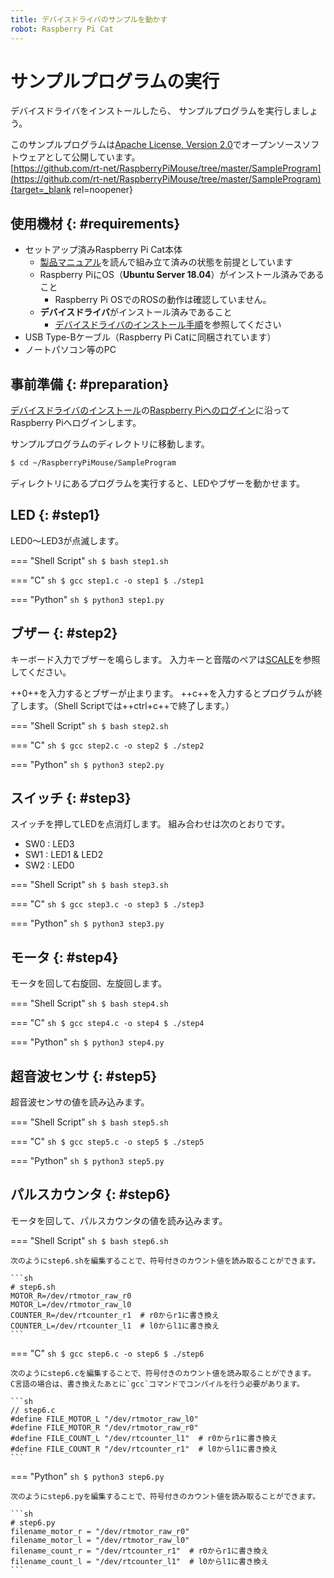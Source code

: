 ```yaml
---
title: デバイスドライバのサンプルを動かす
robot: Raspberry Pi Cat
---
```


# サンプルプログラムの実行

デバイスドライバをインストールしたら、
サンプルプログラムを実行しましょう。

このサンプルプログラムは[Apache License, Version 2.0](https://www.apache.org/licenses/LICENSE-2.0)でオープンソースソフトウェアとして公開しています。  
[https://github.com/rt-net/RaspberryPiMouse/tree/master/SampleProgram](https://github.com/rt-net/RaspberryPiMouse/tree/master/SampleProgram){target=_blank rel=noopener}


## 使用機材 {: #requirements}

* セットアップ済みRaspberry Pi Cat本体
    * [製品マニュアル](https://rt-net.jp/products/raspberry-pi-cat/#downloads)を読んで組み立て済みの状態を前提としています
    * Raspberry PiにOS（**Ubuntu Server 18.04**）がインストール済みであること
        * Raspberry Pi OSでのROSの動作は確認していません。
    * **デバイスドライバ**がインストール済みであること
        * [デバイスドライバのインストール手順](../driver/install.md)を参照してください
* USB Type-Bケーブル（Raspberry Pi Catに同梱されています）
* ノートパソコン等のPC

## 事前準備 {: #preparation}

[デバイスドライバのインストール](./install.md)の[Raspberry Piへのログイン](./install.md#raspberry-pi-login)に沿ってRaspberry Piへログインします。

サンプルプログラムのディレクトリに移動します。

```sh
$ cd ~/RaspberryPiMouse/SampleProgram
```

ディレクトリにあるプログラムを実行すると、LEDやブザーを動かせます。

## LED {: #step1}

LED0〜LED3が点滅します。

=== "Shell Script"
    ```sh
    $ bash step1.sh
    ```

=== "C"
    ```sh
    $ gcc step1.c -o step1
    $ ./step1
    ```

=== "Python"
    ```sh
    $ python3 step1.py
    ```

## ブザー {: #step2}

キーボード入力でブザーを鳴らします。 入力キーと音階のペアは[SCALE](https://github.com/rt-net/RaspberryPiMouse/blob/master/SampleProgram/SCALE)を参照してください。

++0++を入力するとブザーが止まります。 ++c++を入力するとプログラムが終了します。（Shell Scriptでは++ctrl+c++で終了します。）

=== "Shell Script"
    ```sh
    $ bash step2.sh
    ```

=== "C"
    ```sh
    $ gcc step2.c -o step2
    $ ./step2
    ```

=== "Python"
    ```sh
    $ python3 step2.py
    ```

## スイッチ {: #step3}

スイッチを押してLEDを点消灯します。 組み合わせは次のとおりです。

* SW0 : LED3
* SW1 : LED1 & LED2
* SW2 : LED0

=== "Shell Script"
    ```sh
    $ bash step3.sh
    ```

=== "C"
    ```sh
    $ gcc step3.c -o step3
    $ ./step3
    ```

=== "Python"
    ```sh
    $ python3 step3.py
    ```

## モータ {: #step4}

モータを回して右旋回、左旋回します。

=== "Shell Script"
    ```sh
    $ bash step4.sh
    ```

=== "C"
    ```sh
    $ gcc step4.c -o step4
    $ ./step4
    ```

=== "Python"
    ```sh
    $ python3 step4.py
    ```

## 超音波センサ {: #step5}

超音波センサの値を読み込みます。

=== "Shell Script"
    ```sh
    $ bash step5.sh
    ```

=== "C"
    ```sh
    $ gcc step5.c -o step5
    $ ./step5
    ```

=== "Python"
    ```sh
    $ python3 step5.py
    ```

## パルスカウンタ {: #step6}

モータを回して、パルスカウンタの値を読み込みます。

=== "Shell Script"
    ```sh
    $ bash step6.sh
    ```

    次のようにstep6.shを編集することで、符号付きのカウント値を読み取ることができます。

    ```sh
    # step6.sh
    MOTOR_R=/dev/rtmotor_raw_r0
    MOTOR_L=/dev/rtmotor_raw_l0
    COUNTER_R=/dev/rtcounter_r1  # r0からr1に書き換え
    COUNTER_L=/dev/rtcounter_l1  # l0からl1に書き換え
    ```

=== "C"
    ```sh
    $ gcc step6.c -o step6
    $ ./step6
    ```

    次のようにstep6.cを編集することで、符号付きのカウント値を読み取ることができます。  
    C言語の場合は、書き換えたあとに`gcc`コマンドでコンパイルを行う必要があります。

    ```sh
    // step6.c
    #define FILE_MOTOR_L "/dev/rtmotor_raw_l0"
    #define FILE_MOTOR_R "/dev/rtmotor_raw_r0"
    #define FILE_COUNT_L "/dev/rtcounter_l1"  # r0からr1に書き換え
    #define FILE_COUNT_R "/dev/rtcounter_r1"  # l0からl1に書き換え
    ```

=== "Python"
    ```sh
    $ python3 step6.py
    ```

    次のようにstep6.pyを編集することで、符号付きのカウント値を読み取ることができます。

    ```sh
    # step6.py
    filename_motor_r = "/dev/rtmotor_raw_r0"
    filename_motor_l = "/dev/rtmotor_raw_l0"
    filename_count_r = "/dev/rtcounter_r1"  # r0からr1に書き換え
    filename_count_l = "/dev/rtcounter_l1"  # l0からl1に書き換え
    ```